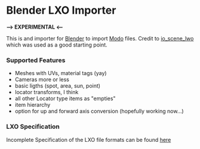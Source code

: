 # Blender LXO Importer
**--> EXPERIMENTAL <--**

This is and importer for [Blender](https://www.blender.org/) to import [Modo](https://www.foundry.com/products/modo) files.
Credit to [io_scene_lwo](https://github.com/nangtani/blender-import-lwo) which was used as a good starting point.

### Supported Features
* Meshes with UVs, material tags (yay)
* Cameras more or less
* basic ligths (spot, area, sun, point)
* locator transforms, I think
* all other Locator type items as "empties"
* item hierarchy
* option for up and forward axis conversion (hopefully working now...)

### LXO Specification
Incomplete Specification of the LXO file formats can be found [here](https://modosdk.foundry.com/wiki/File_Formats)

